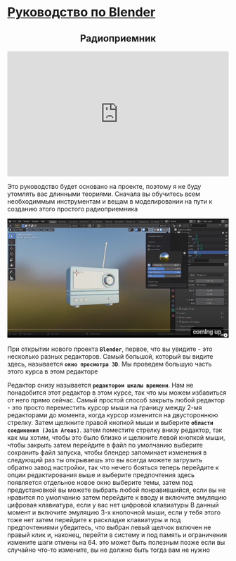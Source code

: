 # [Руководство по Blender](../blender_tutorials.md)

## <center> Радиоприемник </center>

<div class="container" 
  style="position: relative;
        width: 100%;
        height: 0;
        padding-bottom: 56.25%;">
<iframe src="https://www.youtube.com/embed/SavoO7ZuY5w" frameborder="0" allow="accelerometer; autoplay; clipboard-write; encrypted-media; gyroscope; picture-in-picture" allowfullscreen
    style="position: absolute;
        top: 0;
        left: 0;
        width: 100%;
        height: 100%;"></iframe>
</div>

Это руководство будет основано на проекте, поэтому я не буду утомлять вас длинными теориями. Сначала вы обучитесь всем необходиммым инструментам и вещам в моделировании на пути к созданию этого простого радиоприемника

<center><img src="img/radio_001.png"></center>

При открытии нового проекта **`Blender`**, первое, что вы увидите - это несколько разных редакторов. Самый большой, который вы видите здесь, называется
**`окно просмотра 3D`**. Мы проведем большую часть этого курса в этом редакторе

Редактор снизу называется **`редактором шкалы времени`**. Нам не понадобится этот редактор в этом
курсе, так что мы можем избавиться от него прямо сейчас. Самый простой способ закрыть любой редактор - это просто переместить курсор мыши на границу между 2-мя редакторами до момента, когда курсор изменится на двустороннюю стрелку. Затем щелкните правой кнопкой мыши и выберите **`области соединения (Join Areas)`**. затем поместите стрелку внизу
редактор, так как мы хотим, чтобы это было близко
и щелкните левой кнопкой мыши, чтобы закрыть
затем перейдите в файл
по умолчанию выберите сохранить файл запуска, чтобы
блендер запоминает изменения в следующий раз
ты открываешь это
вы всегда можете загрузить обратно завод
настройки, так что нечего бояться
теперь перейдите к опции редактирования выше и
выберите предпочтения
здесь появляется отдельное новое окно
выберите темы, затем под предустановкой
вы можете выбрать любой понравившийся, если вы
не нравится по умолчанию
затем перейдите к вводу и включите эмуляцию
цифровая клавиатура, если у вас нет цифровой клавиатуры
В данный момент
и включите эмуляцию 3-х кнопочной мыши, если
у тебя этого тоже нет
затем перейдите к раскладке клавиатуры и под предпочтениями
убедитесь, что выбран левый щелчок
включен не правый клик
и, наконец, перейти в систему и под
память и ограничения
измените шаги отмены на 64. это может
быть полезным позже
если вы случайно что-то измените, вы
не должно быть тогда вам не нужно